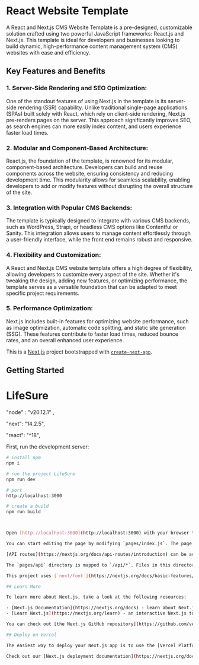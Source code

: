 # React Website Template
 A React and Next.js CMS Website Template is a pre-designed, customizable solution crafted using two powerful JavaScript frameworks: React.js and Next.js. This template is ideal for developers and businesses looking to build dynamic, high-performance content management system (CMS) websites with ease and efficiency.

## Key Features and Benefits
### 1. Server-Side Rendering and SEO Optimization:
One of the standout features of using Next.js in the template is its server-side rendering (SSR) capability. Unlike traditional single-page applications (SPAs) built solely with React, which rely on client-side rendering, Next.js pre-renders pages on the server. This approach significantly improves SEO, as search engines can more easily index content, and users experience faster load times.

### 2. Modular and Component-Based Architecture:
React.js, the foundation of the template, is renowned for its modular, component-based architecture. Developers can build and reuse components across the website, ensuring consistency and reducing development time. This modularity allows for seamless scalability, enabling developers to add or modify features without disrupting the overall structure of the site.

### 3. Integration with Popular CMS Backends:
The template is typically designed to integrate with various CMS backends, such as WordPress, Strapi, or headless CMS options like Contentful or Sanity. This integration allows users to manage content effortlessly through a user-friendly interface, while the front end remains robust and responsive.

### 4. Flexibility and Customization:
A React and Next.js CMS website template offers a high degree of flexibility, allowing developers to customize every aspect of the site. Whether it's tweaking the design, adding new features, or optimizing performance, the template serves as a versatile foundation that can be adapted to meet specific project requirements.

### 5. Performance Optimization:
Next.js includes built-in features for optimizing website performance, such as image optimization, automatic code splitting, and static site generation (SSG). These features contribute to faster load times, reduced bounce rates, and an overall enhanced user experience.

This is a [Next.js](https://nextjs.org/) project bootstrapped with [`create-next-app`](https://github.com/vercel/next.js/tree/canary/packages/create-next-app).

## Getting Started

# LifeSure
<!-- Node Version -->
"node" : "v20.12.1" , 

<!-- Next  Version-->
 "next": "14.2.5",    
 
 <!--Re3act  Version -->
  "react": "^18",


First, run the development server:

```bash
# install npm 
npm i

# run the project LifeSure
npm run dev

# port
http://localhost:3000

# create a build
npm run build



Open [http://localhost:3000](http://localhost:3000) with your browser to see the result.

You can start editing the page by modifying `pages/index.js`. The page auto-updates as you edit the file.

[API routes](https://nextjs.org/docs/api-routes/introduction) can be accessed on [http://localhost:3000/api/hello](http://localhost:3000/api/hello). This endpoint can be edited in `pages/api/hello.js`.

The `pages/api` directory is mapped to `/api/*`. Files in this directory are treated as [API routes](https://nextjs.org/docs/api-routes/introduction) instead of React pages.

This project uses [`next/font`](https://nextjs.org/docs/basic-features/font-optimization) to automatically optimize and load Inter, a custom Google Font.

## Learn More

To learn more about Next.js, take a look at the following resources:

- [Next.js Documentation](https://nextjs.org/docs) - learn about Next.js features and API.
- [Learn Next.js](https://nextjs.org/learn) - an interactive Next.js tutorial.

You can check out [the Next.js GitHub repository](https://github.com/vercel/next.js/) - your feedback and contributions are welcome!

## Deploy on Vercel

The easiest way to deploy your Next.js app is to use the [Vercel Platform](https://vercel.com/new?utm_medium=default-template&filter=next.js&utm_source=create-next-app&utm_campaign=create-next-app-readme) from the creators of Next.js.

Check out our [Next.js deployment documentation](https://nextjs.org/docs/deployment) for more details.


